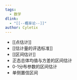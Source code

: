 ```yaml
---
tags: 
  - 数学
dlink:
  - "[[--概率论--]]"
author: Cyletix
---
```

- [[点估计]]
- [[估计量的评选标准]]
- [[区间估计]]
- 正态总体均值与方差的区间估计
- 0-1分布参数的区间估计
- 单侧置信区间
